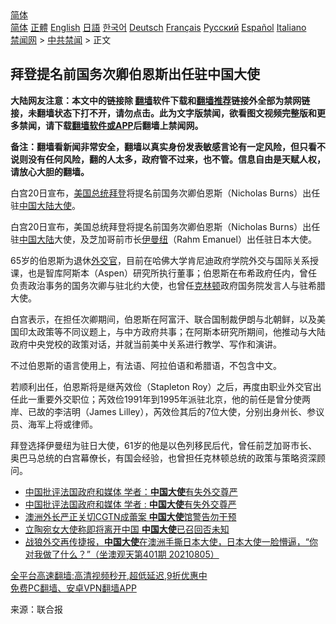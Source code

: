  <!-- 面包屑导航 --> <div class="breadcrumb"><!-- GTranslate: https://gtranslate.io/ -->  <div class="switcher notranslate">  <div class="selected">  <a href="#" onclick="return false;"> 简体</a>  </div>  <div class="option">  <a href="https://www.bannedbook.org" onclick="doGTranslate('zh-CN|zh-CN');jQuery('div.switcher div.selected a').html(jQuery(this).html());return false;" title="简体中文" class="nturl selected"> 简体</a>  <a href="https://www.bannedbook.org/zh-tw/" onclick="doGTranslate('zh-CN|zh-TW');jQuery('div.switcher div.selected a').html(jQuery(this).html());return false;" title="繁體中文" class="nturl"> 正體</a>  <a href="https://www.bannedbook.org/en/" onclick="doGTranslate('zh-CN|en');jQuery('div.switcher div.selected a').html(jQuery(this).html());return false;" title="English" class="nturl"> English</a>  <a href="https://www.bannedbook.org/ja/" onclick="doGTranslate('zh-CN|ja');jQuery('div.switcher div.selected a').html(jQuery(this).html());return false;" title="日本語" class="nturl"> 日語</a>  <a href="https://www.bannedbook.org/ko/" onclick="doGTranslate('zh-CN|ko');jQuery('div.switcher div.selected a').html(jQuery(this).html());return false;" title="한국어" class="nturl"> 한국어</a>  <a href="https://www.bannedbook.org/de/" onclick="doGTranslate('zh-CN|de');jQuery('div.switcher div.selected a').html(jQuery(this).html());return false;" title="Deutsch" class="nturl"> Deutsch</a>  <a href="https://www.bannedbook.org/fr/" onclick="doGTranslate('zh-CN|fr');jQuery('div.switcher div.selected a').html(jQuery(this).html());return false;" title="Français" class="nturl"> Français</a>  <a href="https://www.bannedbook.org/ru/" onclick="doGTranslate('zh-CN|ru');jQuery('div.switcher div.selected a').html(jQuery(this).html());return false;" title="Русский" class="nturl"> Русский</a>  <a href="https://www.bannedbook.org/es/" onclick="doGTranslate('zh-CN|es');jQuery('div.switcher div.selected a').html(jQuery(this).html());return false;" title="Español" class="nturl"> Español</a>  <a href="https://www.bannedbook.org/it/" onclick="doGTranslate('zh-CN|it');jQuery('div.switcher div.selected a').html(jQuery(this).html());return false;" title="Italiano" class="nturl"> Italiano</a>  </div>  </div>      <div class='breadcrumb-sub'><!-- Breadcrumb NavXT 6.3.0 --> <a href="https://www.bannedbook.org/" class="home">禁闻网</a> &gt; <a href="https://www.bannedbook.org/bnews/cbnews/" class="category">中共禁闻</a> &gt; 正文</div></div><h2>拜登提名前国务次卿伯恩斯出任驻中国大使</h2> <p class="notice"><b>大陆网友注意：本文中的链接除 <a href="https://github.com/bannedbook/fanqiang" >翻墙</a>软件下载和<a href="https://github.com/killgcd/justmysocks/blob/master/README.md">翻墙推荐</a>链接外全部为禁网链接，未翻墙状态下打不开，请勿点击。此为文字版禁闻，欲看图文视频完整版和更多禁闻，请下载<a href="https://github.com/bannedbook/fanqiang">翻墙软件或APP</a>后翻墙上禁闻网。</p><p>备注：翻墙看新闻非常安全，翻墙以真实身份发表敏感言论有一定风险，但只看不说则没有任何风险，翻的人太多，政府管不过来，也不管。信息自由是天赋人权，请放心大胆的翻墙。</b></p>  <div class="entry"> <p id="summary">白宫20日宣布，<a href="https://www.bannedbook.org/bnews/tag/%e7%be%8e%e5%9b%bd%e6%80%bb%e7%bb%9f/" class="st_tag internal_tag" rel="tag" title="标签 美国总统 下的日志">美国总统</a><a href="https://www.bannedbook.org/bnews/tag/%e6%8b%9c%e7%99%bb/" class="st_tag internal_tag" rel="tag" title="标签 拜登 下的日志">拜登</a>将提名前国务次卿伯恩斯（Nicholas Burns）出任驻<span class='wp_keywordlink_affiliate'><a href="https://www.bannedbook.org/" title="中国" target="_blank">中国</a></span><span class='wp_keywordlink_affiliate'><a href="https://www.bannedbook.org/" title="大陆" target="_blank">大陆</a></span><a href="https://www.bannedbook.org/bnews/tag/%E5%A4%A7%E4%BD%BF/" class="st_tag internal_tag" rel="tag" title="标签 大使 下的日志">大使</a>。</p> <p id="conimg">白宫20日宣布，美国总统拜登将提名前国务次卿伯恩斯（Nicholas Burns）出任驻<a href="https://www.bannedbook.org/bnews/tag/%e4%b8%ad%e5%9b%bd%e5%a4%a7%e9%99%86/" class="st_tag internal_tag" rel="tag" title="标签 中国大陆 下的日志">中国大陆</a>大使，及芝加哥前市长<a href="https://www.bannedbook.org/bnews/tag/%E4%BC%8A%E6%9B%BC%E7%BA%BD/" class="st_tag internal_tag" rel="tag" title="标签 伊曼纽 下的日志">伊曼纽</a>（Rahm Emanuel）出任驻日本大使。</p>  <p>65岁的伯恩斯为退休<a href="https://www.bannedbook.org/bnews/tag/%e5%a4%96%e4%ba%a4%e5%ae%98/" class="st_tag internal_tag" rel="tag" title="标签 外交官 下的日志">外交官</a>，目前在哈佛大学肯尼迪政府学院外交与国际关系授课，也是智库阿斯本（Aspen）研究所执行董事；伯恩斯在布希政府任内，曾任负责政治事务的国务次卿与驻北约大使，也曾任<a href="https://www.bannedbook.org/bnews/tag/%e5%85%8b%e6%9e%97%e9%a1%bf/" class="st_tag internal_tag" rel="tag" title="标签 克林顿 下的日志">克林顿</a>政府国务院发言人与驻希腊大使。</p> <p>白宫表示，在担任次卿期间，伯恩斯在阿富汗、联合国制裁伊朗与北朝鲜，以及美国印太政策等不同议题上，与中方政府共事；在阿斯本研究所期间，他推动与大陆政府中央党校的政策对话，并就当前美中关系进行教学、写作和演讲。</p>  <p>不过伯恩斯的语言使用上，有法语、阿拉伯语和希腊语，不包含中文。</p> <p>若顺利出任，伯恩斯将是继芮效俭（Stapleton Roy）之后，再度由职业外交官出任此一重要外交职位；芮效俭1991年到1995年派驻北京，他的前任是曾分使两岸、已故的李洁明（James Lilley），芮效俭其后的7位大使，分别出身州长、参议员、海军上将或律师。</p>  <p>拜登选择伊曼纽为驻日大使，61岁的他是以色列移民后代，曾任前芝加哥市长、奥巴马总统的白宫幕僚长，有国会经验，也曾担任克林顿总统的政策与策略资深顾问。</p> <ul class='op-related-articles' title='相关阅读'> <li><a href='https://www.bannedbook.org/bnews/baitai/20210817/1607730.html' target='_blank'>中国批评法国政府和媒体 学者：<b>中国大使</b>有失外交尊严</a></li> <li><a href='https://www.bannedbook.org/bnews/ssgc/20210817/1607539.html' target='_blank'>中国批评法国政府和媒体 学者 : <b>中国大使</b>有失外交尊严</a></li> <li><a href='https://www.bannedbook.org/bnews/ssgc/20210813/1605890.html' target='_blank'>澳洲外长严正关切CGTN成蕾案 <b>中国大使</b>馆警告勿干预</a></li> <li><a href='https://www.bannedbook.org/bnews/headline/20210812/1605058.html' target='_blank'>立陶宛女大使称即将离开中国 <b>中国大使</b>已召回否未知</a></li> <li><a href='https://www.bannedbook.org/bnews/bannedvideo/20210805/1600771.html' target='_blank'>战狼外交再传捷报，<b>中国大使</b>在澳洲手撕日本大使，日本大使一脸懵逼，“你对我做了什么？”（坐澳观天第401期 20210805）</a></li> </ul> <p class="texttj"> <a href="https://github.com/bannedbook/fanqiang/wiki/V2ray%E6%9C%BA%E5%9C%BA" target="_blank">全平台高速翻墙:高清视频秒开,超低延迟,9折优惠中</a><br/> <a href="https://github.com/bannedbook/fanqiang/wiki/%E7%A6%81%E9%97%BB%E7%BD%91%E5%AE%89%E5%8D%93%E7%BF%BB%E5%A2%99%E6%96%B0%E9%97%BBAPP" target="_blank">免费PC翻墙、安卓VPN翻墙APP</a></p> <p> 来源：联合报 </p><a name='sharetosocial'></a>  <div style="margin-bottom:5px;padding-bottom:5px;clear:both"> <div id="archive-pix-1" class="banner-ads"> <!-- AuctionX Display platform tag START --> <div id="26318x728x90x621x_ADSLOT2" clicktrack="%%CLICK_URL_ESC%%"></div> <!-- AuctionX Display platform tag END --> </div> <div id="archive-pix-2" class="banner-ads"> <!-- AuctionX Display platform tag START --> <div id="26315x300x250x621x_ADSLOT2" clicktrack="%%CLICK_URL_ESC%%"></div> <!-- AuctionX Display platform tag END --> </div> </div>  <div id="archive-pix-1" class="banner-ads"> <!-- AuctionX Display platform tag START --> <div id="26318x728x90x621x_ADSLOT3" clicktrack="%%CLICK_URL_ESC%%"></div> <!-- AuctionX Display platform tag END --> </div> </div><!--END ENTRY--> 